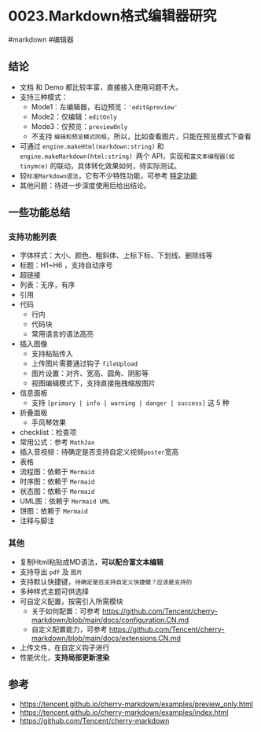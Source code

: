 
# 0023.Markdown格式编辑器研究


#markdown  #编辑器

## 结论

- 文档 和 Demo 都比较丰富，直接接入使用问题不大。
- 支持三种模式：
	- Mode1：左编辑器，右边预览：`'edit&preview'`
	- Mode2：仅编辑：`editOnly `
	- Mode3：仅预览：`previewOnly`
	- 不支持 `编辑和预览模式同框`，所以，比如查看图片，只能在预览模式下查看
- 可通过 `engine.makeHtml(markdown:string)` 和 `engine.makeMarkdown(html:string) `两个 API，实现和`富文本编程器(如tinymce)` 的联动，具体转化效果如何，待实际测试。
- 较`标准Markdown语法`，它有不少特性功能，可参考 [特定功能](https://github.com/Tencent/cherry-markdown/blob/main/docs/features.CN.md)
- 其他问题：待进一步深度使用后给出结论。

## 一些功能总结

### 支持功能列表

- 字体样式：大小、颜色、粗斜体、上标下标、下划线、删除线等
- 标题：H1~H6 ，支持自动序号
- 超链接
- 列表：无序，有序
- 引用
- 代码
	- 行内
	- 代码块
	- 常用语言的语法高亮
- 插入图像
	- 支持粘贴传入
	- 上传图片需要通过钩子 `fileUpload`
	- 图片设置：对齐、宽高、圆角、阴影等
	- 视图编辑模式下，支持直接拖拽缩放图片
- 信息面板
	- 支持 `[primary | info | warning | danger | success]` 这 5 种
- 折叠面板
	- 手风琴效果
- checklist：检查项
- 常用公式：参考 `MathJax `
- 插入音视频：待确定是否支持自定义视频`poster`宽高
- 表格
- 流程图：依赖于 `Mermaid` 
- 时序图：依赖于 `Mermaid` 
- 状态图：依赖于 `Mermaid` 
- UML图：依赖于 `Mermaid UML` 
- 饼图：依赖于 `Mermaid` 
- 注释与脚注

### 其他

- 复制Html粘贴成MD语法，**可以配合富文本编辑**
- 支持导出 `pdf`  及 `图片`
- 支持默认快捷键，`待确定是否支持自定义快捷健？应该是支持的`
- 多种样式主题可供选择
- 可自定义配置，按需引入所需模块
	- 关于如何配置：可参考 https://github.com/Tencent/cherry-markdown/blob/main/docs/configuration.CN.md
	- 自定义配置能力，可参考 https://github.com/Tencent/cherry-markdown/blob/main/docs/extensions.CN.md
- 上传文件，在自定义钩子进行
- 性能优化，**支持局部更新渲染**

## 参考

- https://tencent.github.io/cherry-markdown/examples/preview_only.html
- https://tencent.github.io/cherry-markdown/examples/index.html
- https://github.com/Tencent/cherry-markdown



